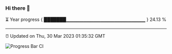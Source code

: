 ### Hi there 👋

⏳ Year progress { ███████▁▁▁▁▁▁▁▁▁▁▁▁▁▁▁▁▁▁▁▁▁▁▁ } 24.13 %

---

⏰ Updated on Thu, 30 Mar 2023 01:35:32 GMT

![Progress Bar CI](https://github.com/ZhaoGui/ZhaoGui/workflows/Progress%20Bar%20CI/badge.svg)
